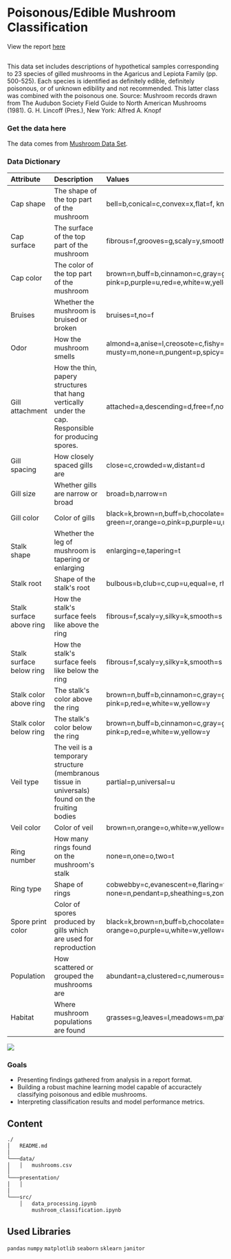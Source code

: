 # Poisonous/Edible Mushroom Classification 

View the report [here](link.com)

## 
This data set includes descriptions of hypothetical samples corresponding to 23 species of gilled mushrooms in the Agaricus and Lepiota Family (pp. 500-525). Each species is identified as definitely edible, definitely poisonous, or of unknown edibility and not recommended. This latter class was combined with the poisonous one. Source: Mushroom records drawn from The Audubon Society Field Guide to North American Mushrooms (1981). G. H. Lincoff (Pres.), New York: Alfred A. Knopf 

### Get the data here
The data comes from [Mushroom Data Set](https://www.kaggle.com/datasets/uciml/mushroom-classification). 

### Data Dictionary



| Attribute | Description | Values
|:---------|:-----------| :----------
Cap shape | The shape of the top part of the mushroom | bell=b,conical=c,convex=x,flat=f, knobbed=k,sunken=s
Cap surface | The surface of the top part of the mushroom|fibrous=f,grooves=g,scaly=y,smooth=s 
Cap color | The color of the top part of the mushroom |brown=n,buff=b,cinnamon=c,gray=g,green=r, pink=p,purple=u,red=e,white=w,yellow=y
Bruises | Whether the mushroom is bruised or broken | bruises=t,no=f 
Odor | How the mushroom smells | almond=a,anise=l,creosote=c,fishy=y,foul=f, musty=m,none=n,pungent=p,spicy=s 
Gill attachment | How the thin, papery structures that hang vertically under the cap. Responsible for producing spores.| attached=a,descending=d,free=f,notched=n 
Gill spacing | How closely spaced gills are | close=c,crowded=w,distant=d 
Gill size | Whether gills are narrow or broad |  broad=b,narrow=n 
Gill color | Color of gills |  black=k,brown=n,buff=b,chocolate=h,gray=g, green=r,orange=o,pink=p,purple=u,red=e, white=w,yellow=y
Stalk shape | Whether the leg of mushroom is tapering or enlarging|  enlarging=e,tapering=t 
Stalk root | Shape of the stalk's root | bulbous=b,club=c,cup=u,equal=e, rhizomorphs=z,rooted=r,missing=? 
Stalk surface above ring | How the stalk's surface feels like above the ring | fibrous=f,scaly=y,silky=k,smooth=s 
Stalk surface below ring | How the stalk's surface feels like below the ring | fibrous=f,scaly=y,silky=k,smooth=s 
Stalk color above ring | The stalk's color above the ring | brown=n,buff=b,cinnamon=c,gray=g,orange=o, pink=p,red=e,white=w,yellow=y 
Stalk color below ring | The stalk's color below the ring | brown=n,buff=b,cinnamon=c,gray=g,orange=o, pink=p,red=e,white=w,yellow=y 
Veil type |The veil is a temporary structure (membranous tissue in universals) found on the fruiting bodies| partial=p,universal=u 
Veil color |Color of veil| brown=n,orange=o,white=w,yellow=y
Ring number | How many rings found on the mushroom's stalk | none=n,one=o,two=t 
Ring type | Shape of rings | cobwebby=c,evanescent=e,flaring=f,large=l, none=n,pendant=p,sheathing=s,zone=z 
Spore print color | Color of spores produced by gills which are used for reproduction | black=k,brown=n,buff=b,chocolate=h,green=r, orange=o,purple=u,white=w,yellow=y
Population | How scattered or grouped the mushrooms are | abundant=a,clustered=c,numerous=n,scattered=s,several=v,solitary=y
Habitat | Where mushroom populations are found | grasses=g,leaves=l,meadows=m,paths=p,urban=u,waste=w,woods=d 


![](https://cdn.shopify.com/s/files/1/0031/4756/3081/files/Anatomy3.jpg?v=1596220270)



### Goals
- Presenting findings gathered from analysis in a report format.
- Building a robust machine learning model capable of accuractely classifying poisonous and edible mushrooms.
- Interpreting classification results and model performance metrics. 

## Content 

```bash
./
│   README.md
│   
└───data/
│   │   mushrooms.csv
│   
└───presentation/
│   │   
│   
└───src/
    │   data_processing.ipynb
    	mushroom_classification.ipynb 
```

## Used Libraries
`pandas` 
`numpy` 
`matplotlib`
`seaborn`
`sklearn`
`janitor`

